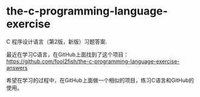 # the-c-programming-language-exercise
C 程序设计语言（第2版，新版）习题答案.

最近在学习C语言，在GitHub上面找到了这个项目：https://github.com/fool2fish/the-c-programming-language-exercise-answers

希望在学习的过程中，在GitHub上面做一个相似的项目，练习C语言和GitHub的使用。
